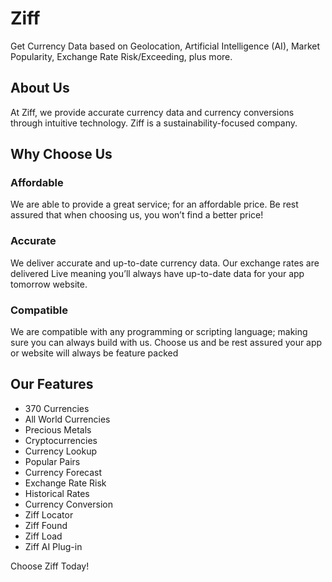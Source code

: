 # Ziff
Get Currency Data based on Geolocation, Artificial Intelligence (AI), Market Popularity, Exchange Rate Risk/Exceeding, plus more.

## About Us
At Ziff, we provide accurate currency data and currency conversions through intuitive technology. Ziff is a sustainability-focused company.

## Why Choose Us
### Affordable
We are able to provide a great service; for an affordable price. Be rest assured that when choosing us, you won’t find a better price!

### Accurate
We deliver accurate and up-to-date currency data. Our exchange rates are delivered Live meaning you’ll always have up-to-date data for your app tomorrow website.

### Compatible
We are compatible with any programming or scripting language; making sure you can always build with us. Choose us and be rest assured your app or website will always be feature packed

## Our Features
* 370 Currencies
* All World Currencies
* Precious Metals
* Cryptocurrencies
* Currency Lookup
* Popular Pairs
* Currency Forecast
* Exchange Rate Risk
* Historical Rates
* Currency Conversion
* Ziff Locator
* Ziff Found
* Ziff Load
* Ziff AI Plug-in

Choose Ziff Today!

